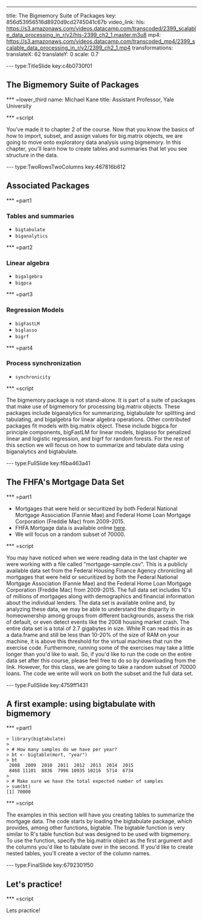 ---
title: The Bigmemory Suite of Packages
key: 856d53956516d8920d9cd2745041c67b
video_link:
    hls: https://s3.amazonaws.com/videos.datacamp.com/transcoded/2399_scalable_data_processing_in_r/v2/hls-2399_ch2_1.master.m3u8
    mp4: https://s3.amazonaws.com/videos.datacamp.com/transcoded_mp4/2399_scalable_data_processing_in_r/v2/2399_ch2_1.mp4
transformations:
    translateX: 62
    translateY: 0
    scale: 0.7

--- type:TitleSlide key:c4b0730f01
## The Bigmemory Suite of Packages

*** =lower_third
name: Michael Kane
title: Assistant Professor, Yale University

*** =script

You've made it to chapter 2 of the course. Now that you know the basics of how to import, subset, and assign values for big.matrix objects, we are going to move onto exploratory data analysis using bigmemory. In this chapter, you'll learn how to create tables and  summaries that let you see structure in the data.


--- type:TwoRowsTwoColumns key:467816b612
## Associated Packages

*** =part1
### Tables and summaries
- `bigtabulate`
- `biganalytics`

*** =part2
### Linear algebra
- `bigalgebra`
- `bigpca`

*** =part3
### Regression Models
- `bigFastLM`
- `biglasso`
- `bigrf`

*** =part4
### Process synchronization
- `synchronicity`

*** =script

The bigmemory package is not stand-alone. It is part of a suite of packages that make use of bigmemory for processing big.matrix objects. These packages include biganalytics for summarizing, bigtabulate for splitting and tabulating, and bigalgebra for linear algebra operations. Other contributed packages fit models with big.matrix object. These include bigpca for principle components, bigFastLM for linear models, biglasso for penalized linear and logistic regression, and bigrf for random forests.
For the rest of this section we will focus on how to summarize and tabulate data using biganalytics and bigtabulate.


--- type:FullSlide key:f6ba463a41
## The FHFA's Mortgage Data Set

*** =part1

- Mortgages that were held or securitized by both Federal National Mortgage Association (Fannie Mae) and Federal Home Loan Mortgage Corporation (Freddie Mac) from 2009-2015.
- FHFA Mortgage data is available online [here](https://www.fhfa.gov/DataTools/Downloads/Pages/Public-Use-Databases.aspx).
- We will focus on a random subset of 70000.

*** =script

You may have noticed when we were reading data in the last chapter we were working with a file called "mortgage-sample.csv". This is a publicly available data set from the Federal Housing Finance Agency chronicling all mortgages that were held or securitized by both the Federal National Mortgage Association (Fannie Mae) and the Federal Home Loan Mortgage Corporation (Freddie Mac) from 2009-2015. The full data set includes 10's of millions of mortgages along with demographics and financial information about the individual lenders. 
The data set is available online and, by analyzing these data, we may be able to understand the disparity in homeownership among groups from different backgrounds, assess the risk of default, or even detect events like the 2008 housing market crash.
The entire data set is a total of 2.7 gigabytes in size. While R can read this in as a data.frame and still be less than 10-20% of the size of RAM on your machine, it is above this threshold for the virtual machines that run the exercise code. Furthermore, running some of the exercises may take a little longer than you'd like to wait. So, if you'd like to run the code on the entire data set after this course, please feel free to do so by downloading from the link. However, for this class, we are going to take a random subset of 70000 loans. The code we write will work on both the subset and the full data set.


--- type:FullSlide key:4759ff1431
## A first example: using bigtabulate with bigmemory

*** =part1

```{r}
> library(bigtabulate)
> 
> # How many samples do we have per year?
> bt <- bigtable(mort, "year")
> bt
 2008  2009  2010  2011  2012  2013  2014  2015 
 8468 11101  8836  7996 10935 10216  5714  6734 
> 
> # Make sure we have the total expected number of samples
> sum(bt)
[1] 70000
```

*** =script

The examples in this section will have you creating tables to summarize the mortgage data. The code starts by loading the bigtabulate package, which provides, among other functions, bigtable. The bigtable function is very similar to R's table function but was designed to be used with bigmemory. To use the function, specify the big.matrix object as the first argument and the columns you'd like to tabulate over in the second. If you'd like to create nested tables, you'll create a vector of the column names.

--- type:FinalSlide key:6792301f50
## Let's practice!

*** =script

Lets practice!

